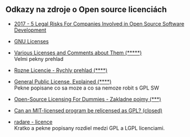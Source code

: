 

## Odkazy na zdroje o Open source licenciách

- [2017 - 5 Legal Risks For Companies Involved in Open Source Software Development](https://www.linux.com/blog/learn/chapter/open-source-management/2017/3/5-legal-risks-companies-involved-open-source-software-development)

- [GNU Licenses](http://www.gnu.org/licenses/index.html)

- [Various Licenses and Comments about Them (*****)](http://www.gnu.org/licenses/license-list.html)  
Velmi pekny prehlad
- [Rozne Licencie - Rychly prehlad (****)](http://www.codeproject.com/info/Licenses.aspx)

- [General Public License, Explained (****)](http://www.sitepoint.com/public-license-explained/)  
Pekne popisane co sa moze a co sa nemoze robit s GPL SW 

- [Open-Source Licensing For Dummies - Zakladne pojmy (***)](http://www.binpress.com/blog/2013/06/21/open-source-licensing-for-dummies/)

- [Can an MIT-licensed program be relicensed as GPL? (closed)](http://stackoverflow.com/questions/1822553/can-an-mit-licensed-program-be-relicensed-as-gpl)

- [radare - licence](http://radare.org/r/license.html)  
Kratko a pekne popisany rozdiel medzi GPL a LGPL licenciami.
